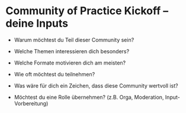 # Community of Practice Kickoff – deine Inputs

- Warum möchtest du Teil dieser Community sein?

- Welche Themen interessieren dich besonders?

- Welche Formate motivieren dich am meisten?

- Wie oft möchtest du teilnehmen?

- Was wäre für dich ein Zeichen, dass diese Community wertvoll ist?

- Möchtest du eine Rolle übernehmen? (z.B. Orga, Moderation, Input-Vorbereitung)
